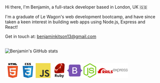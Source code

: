 Hi there, I'm Benjamin, a full-stack developer based in London, UK 🇬🇧

I'm a graduate of Le Wagon's web development bootcamp, and have since taken a keen interest in building web apps using Node.js, Express and React!

Get in touch at: benjaminkitson13@gmail.com
<br>
<br>

![Benjamin's GitHub stats](https://github-readme-stats.vercel.app/api?username=benjaminkitson&show_icons=true)
<br>
<br>

<img src="https://raw.githubusercontent.com/devicons/devicon/master/icons/html5/html5-original-wordmark.svg" alt="postgresql" width="50" height="50" style="max-width: 100%;"><img src="https://raw.githubusercontent.com/devicons/devicon/master/icons/css3/css3-original-wordmark.svg" alt="css3" width="50" height="50" style="max-width: 100%;"><img src="https://raw.githubusercontent.com/devicons/devicon/master/icons/javascript/javascript-original.svg" alt="javascript" width="50" height="50" style="max-width: 100%;"></img> <img src="https://raw.githubusercontent.com/devicons/devicon/master/icons/ruby/ruby-original-wordmark.svg" alt="ruby" width="50" height="50" style="max-width: 100%;"><img src="https://raw.githubusercontent.com/devicons/devicon/master/icons/bootstrap/bootstrap-plain.svg" alt="node" width="50" height="50" style="max-width: 100%;"></img><img src="https://raw.githubusercontent.com/devicons/devicon/master/icons/nodejs/nodejs-original.svg" alt="node" width="50" height="50" style="max-width: 100%;"><img src="https://raw.githubusercontent.com/devicons/devicon/master/icons/rails/rails-plain-wordmark.svg" alt="node" width="50" height="50" style="max-width: 100%;"></img><img src="https://raw.githubusercontent.com/devicons/devicon/master/icons/express/express-original-wordmark.svg" alt="node" width="50" height="50" style="max-width: 100%;"></img>


